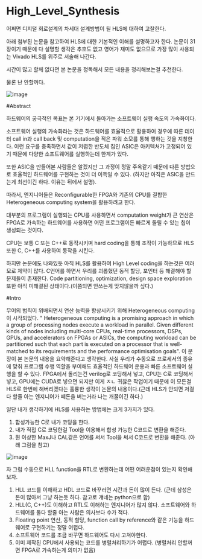 # High_Level_Synthesis

어쩌면 디지털 회로설계의 차세대 설계방법이 될 HLS에 대하여 고찰한다.

아래 첨부된 논문을 참고하여 HLS에 대한 기본적인 이해를 설명하고자 한다.
논문이 31장이기 때문에 다 설명할 생각은 추호도 없고 영어가 재미도 없으므로 가장 많이 사용되는 Vivado HLS를 위주로 서술해 나간다.

시간이 많고 할께 없다면 본 논문을 정독해서 모든 내용을 정리해보는걸 추천한다.

물론 난 안할꺼다.


![image](https://github.com/dylee0907/High_Level_Synthesis/assets/79738681/2b2e3c80-cfa3-4b2c-9f45-df8b3af3225b)

#Abstract

하드웨어의 궁극적인 목표는 본 기기에서 돌아가는 소프트웨어 실행 속도의 가속화이다. 

소프트웨어 실행의 가속화라는 것은 하드웨어를 효율적으로 활용하여 경우에 따른 데이터 call in과 call back 및 computation을 적은 파워 소모를 통해 행하는 것을 지칭한다. 이런 요구를 충족하면서 값이 저렴한 반도체 칩인 ASIC은 아키텍처가 고정되어 있기 때문에 다양한 소프트웨어를 실행하는데 한계가 있다. 

또한 ASIC을 만들어본 사람들은 알겠지만 그 과정이 정말 주옥같기 때문에 다른 방법으로 효율적인 하드웨어를 구현하는 것이 더 이득일 수 있다. (하지만 아직은 ASIC을 만드는게 최선이긴 하다. 이유는 뒤에서 설명).

따라서, 엔지니어들은 Reconfigurable한 FPGA와 기존의 CPU를 결합한 Heterogeneous computing system을 활용하려고 한다. 

대부분의 프로그램이 실행되는 CPU를 사용하면서 computation weight가 큰 연산은 FPGA로 가속하는 하드웨어를 사용하면 어떤 프로그램이든 빠르게 돌릴 수 있는 칩이 생성되는 것이다.

CPU는 보통 C 또는 C++로 동작시키며 hard coding을 통해 조작이 가능하므로 HLS 또한 C, C++를 사용하여 동작을 시킨다.

하지만 논문에도 나와있듯 아직 HLS를 활용하여 High Level coding을 하는것은 여러모로 제약이 많다. 
C언어를 하면서 우리를 괴롭혔던 동적 할당, 포인터 등 해결해야 할 문제들이 존재한다.
Code partitioning, optimization, design space exploration 또한 아직 미해결된 상태이다.(이쯤되면 안쓰는게 맞지않을까 싶다.)

#Intro

무어의 법칙이 위배되면서 연산 능력을 향상시키기 위해 Heterogeneous computing이 시작되었다.
" Heterogeneous computing is a promising approach in which a group of processing nodes execute a workload in parallel. Given different kinds of nodes including multi-core CPUs, real-time processors, DSPs, GPUs, and accelerators on FPGAs or ASICs, the computing workload can be partitioned such that each part is executed on a processor that is well-matched to its requirements and the performance optimisation goals".
이 문장이 본 논문의 내용을 요약해준다고 생각한다. 사실 우리가 수동으로 프로세서의 종유에 맞춰 프로그램 수행 역할을 부여해도 효율적인 하드웨어 운용과 빠른 소프트웨어 실행을 할 수 있다.
FPGA에서 돌리는건 verilog로 코딩해서 넣고, CPU는 C로 코딩해서 넣고, GPU에는 CUDA로 넣으면 되지만 이게 ㅈㄴ 귀찮은 작업이기 때문에 이 모든걸 HLS로 한번에 해버리겠다는 훌륭한 생각이 논문의 내용이다.(근데 HLS가 안되면 저걸 다 할줄 아는 엔지니어가 떼돈을 버는거라 나는 개꿀이긴 하다.)

일단 내가 생각하기에 HLS를 사용하는 방법에는 크게 3가지가 있다.
1. 합성가능한 C로 내가 코딩을 한다.
2. 내가 직접 C로 코딩한걸 Tool을 이용해서 합성 가능한 C코드로 변환을 해준다.
3. 뭔 이상한 MaxJ나 CAL같은 언어를 써서 Tool을 써서 C코드로 변환을 해준다.
(아래 그림을 참고)

![image](https://github.com/dylee0907/High_Level_Synthesis/assets/79738681/13027849-80ea-4548-a8a6-99888825c7c0)

자 그럼 수동으로 HLL function을 RTL로 변환하는데 어떤 어려운점이 있는지 확인해보자.
1. HLL 코드를 이해하고 HDL 코드로 바꾸러면 시간과 돈이 많이 든다. (근데 삼성은 돈이 많아서 그냥 하는듯 하다. 참고로 걔네는 python으로 함)
2. HLL(C, C++)도 이해하고 RTL도 이해하는 엔지니어가 많지 않다. 소프트웨어와 하드웨어를 둘다 할줄 아는 사람은 의사보다 수가 적다.
3. Floating point 연산, 동적 할당, function call by reference와 같은 기능을 하드웨어로 구현하기는 정말 어렵다.
4. 소프트웨어 코드를 조금 바꾸면 하드웨어도 다시 고쳐야한다.
5. 이미 제작된 CPU에서 사용되는 코드를 병렬처리하기가 어렵다. (병렬처리 안할꺼면 FPGA로 가속하는게 의미가 없음)
